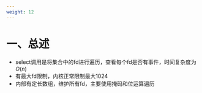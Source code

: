 ```yaml
---
weight: 12
---
```


# 一、总述

- select调用是将集合中的fd进行遍历，查看每个fd是否有事件，时间复杂度为 $O(n)$
- 有最大fd限制，内核正常限制最大1024
- 内部有定长数组，维护所有fd，主要使用掩码和位运算遍历
